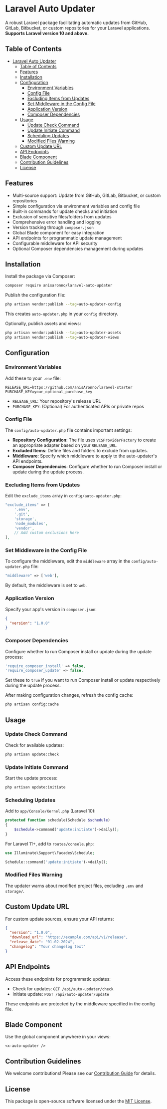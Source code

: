 # Laravel Auto Updater

A robust Laravel package facilitating automatic updates from GitHub, GitLab, Bitbucket, or custom repositories for your Laravel applications.
**Supports Laravel version 10 and above.**

## Table of Contents

- [Laravel Auto Updater](#laravel-auto-updater)
  - [Table of Contents](#table-of-contents)
  - [Features](#features)
  - [Installation](#installation)
  - [Configuration](#configuration)
    - [Environment Variables](#environment-variables)
    - [Config File](#config-file)
    - [Excluding Items from Updates](#excluding-items-from-updates)
    - [Set Middleware in the Config File](#set-middleware-in-the-config-file)
    - [Application Version](#application-version)
    - [Composer Dependencies](#composer-dependencies)
  - [Usage](#usage)
    - [Update Check Command](#update-check-command)
    - [Update Initiate Command](#update-initiate-command)
    - [Scheduling Updates](#scheduling-updates)
    - [Modified Files Warning](#modified-files-warning)
  - [Custom Update URL](#custom-update-url)
  - [API Endpoints](#api-endpoints)
  - [Blade Component](#blade-component)
  - [Contribution Guidelines](#contribution-guidelines)
  - [License](#license)

## Features

- Multi-source support: Update from GitHub, GitLab, Bitbucket, or custom repositories
- Simple configuration via environment variables and config file
- Built-in commands for update checks and initiation
- Exclusion of sensitive files/folders from updates
- Comprehensive error handling and logging
- Version tracking through `composer.json`
- Global Blade component for easy integration
- API endpoints for programmatic update management
- Configurable middleware for API security
- Optional Composer dependencies management during updates

## Installation

Install the package via Composer:

```bash
composer require anisaronno/laravel-auto-updater
```

Publish the configuration file:

```bash
php artisan vendor:publish --tag=auto-updater-config
```

This creates `auto-updater.php` in your `config` directory.

Optionally, publish assets and views:

```bash
php artisan vendor:publish --tag=auto-updater-assets
php artisan vendor:publish --tag=auto-updater-views
```

## Configuration

### Environment Variables

Add these to your `.env` file:

```dotenv
RELEASE_URL=https://github.com/anisAronno/laravel-starter
PURCHASE_KEY=your_optional_purchase_key
```

- `RELEASE_URL`: Your repository's release URL
- `PURCHASE_KEY`: (Optional) For authenticated APIs or private repos

### Config File

The `config/auto-updater.php` file contains important settings:

- **Repository Configuration**: The file uses `VCSProviderFactory` to create an appropriate adapter based on your `RELEASE_URL`.
- **Excluded Items**: Define files and folders to exclude from updates.
- **Middleware**: Specify which middleware to apply to the auto-updater's API endpoints.
- **Composer Dependencies**: Configure whether to run Composer install or update during the update process.

### Excluding Items from Updates

Edit the `exclude_items` array in `config/auto-updater.php`:

```php
"exclude_items" => [
    '.env',
    '.git',
    'storage',
    'node_modules',
    'vendor',
    // Add custom exclusions here
],
```

### Set Middleware in the Config File

To configure the middleware, edit the `middleware` array in the `config/auto-updater.php` file:

```php
"middleware" => ['web'],
```

By default, the middleware is set to `web`.

### Application Version

Specify your app's version in `composer.json`:

```json
{
  "version": "1.0.0"
}
```

### Composer Dependencies

Configure whether to run Composer install or update during the update process:

```php
'require_composer_install' => false,
'require_composer_update' => false,
```

Set these to `true` if you want to run Composer install or update respectively during the update process.

After making configuration changes, refresh the config cache:

```bash
php artisan config:cache
```

## Usage

### Update Check Command

Check for available updates:

```bash
php artisan update:check
```

### Update Initiate Command

Start the update process:

```bash
php artisan update:initiate
```

### Scheduling Updates

Add to `app/Console/Kernel.php` (Laravel 10):

```php
protected function schedule(Schedule $schedule)
{
    $schedule->command('update:initiate')->daily();
}
```

For Laravel 11+, add to `routes/console.php`:

```php
use Illuminate\Support\Facades\Schedule;

Schedule::command('update:initiate')->daily();
```

### Modified Files Warning

The updater warns about modified project files, excluding `.env` and `storage/`.

## Custom Update URL

For custom update sources, ensure your API returns:

```json
{
  "version": "1.0.0",
  "download_url": "https://example.com/api/v1/release",
  "release_date": "01-02-2024",
  "changelog": "Your changelog text"
}
```

## API Endpoints

Access these endpoints for programmatic updates:

- Check for updates: `GET /api/auto-updater/check`
- Initiate update: `POST /api/auto-updater/update`

These endpoints are protected by the middleware specified in the config file.

## Blade Component

Use the global component anywhere in your views:

```blade
<x-auto-updater />
```

## Contribution Guidelines

We welcome contributions! Please see our [Contribution Guide](https://github.com/anisAronno/laravel-auto-updater/blob/develop/CONTRIBUTING.md) for details.

## License

This package is open-source software licensed under the [MIT License](https://opensource.org/licenses/MIT).